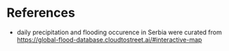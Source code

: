 # References
* daily precipitation and flooding occurence in Serbia were curated from <https://global-flood-database.cloudtostreet.ai/#interactive-map>
